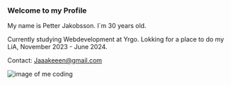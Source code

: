 ### Welcome to my Profile

My name is Petter Jakobsson. I´m 30 years old. 

Currently studying Webdevelopment at Yrgo. Lokking for a place to do my LiA, November 2023 - June 2024.

Contact: Jaaakeeen@gmail.com

![image of me coding](https://media.giphy.com/media/MdA16VIoXKKxNE8Stk/giphy.gif)

<!--
**jaken92/jaken92** is a ✨ _special_ ✨ repository because its `README.md` (this file) appears on your GitHub profile.

Here are some ideas to get you started:

- 🔭 I’m currently working on ...
- 🌱 I’m currently learning ...
- 👯 I’m looking to collaborate on ...
- 🤔 I’m looking for help with ...
- 💬 Ask me about ...
- 📫 How to reach me: ...
- 😄 Pronouns: ...
- ⚡ Fun fact: ...
-->
